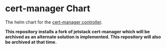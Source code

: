 # cert-manager Chart
The helm chart for the [cert-manager controller](https://github.com/open-cluster-management/cert-manager).

**This repository installs a fork of jetstack cert-manager which will be archived as an alternate solution is
implemented.  This repository will also be archived at that time.**
